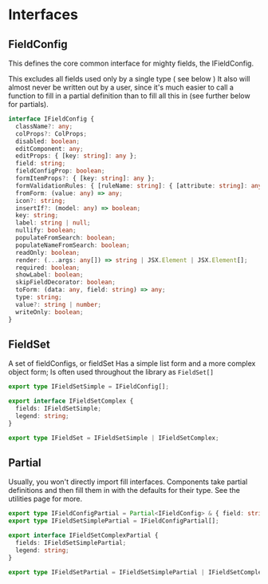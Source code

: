# Interfaces

## FieldConfig

This defines the core common interface for mighty fields, the IFieldConfig.

This excludes all fields used only by a single type ( see below )
It also will almost never be written out by a user, since it's
much easier to call a function to fill in a partial definition
than to fill all this in (see further below for partials).

```ts
interface IFieldConfig {
  className?: any;
  colProps?: ColProps;
  disabled: boolean;
  editComponent: any;
  editProps: { [key: string]: any };
  field: string;
  fieldConfigProp: boolean;
  formItemProps?: { [key: string]: any };
  formValidationRules: { [ruleName: string]: { [attribute: string]: any } };
  fromForm: (value: any) => any;
  icon?: string;
  insertIf?: (model: any) => boolean;
  key: string;
  label: string | null;
  nullify: boolean;
  populateFromSearch: boolean;
  populateNameFromSearch: boolean;
  readOnly: boolean;
  render: (...args: any[]) => string | JSX.Element | JSX.Element[];
  required: boolean;
  showLabel: boolean;
  skipFieldDecorator: boolean;
  toForm: (data: any, field: string) => any;
  type: string;
  value?: string | number;
  writeOnly: boolean;
}
```

## FieldSet


A set of fieldConfigs, or fieldSet
Has a simple list form and a more complex object form;
Is often used throughout the library as `FieldSet[]`
```ts
export type IFieldSetSimple = IFieldConfig[];

export interface IFieldSetComplex {
  fields: IFieldSetSimple;
  legend: string;
}

export type IFieldSet = IFieldSetSimple | IFieldSetComplex;
```

## Partial

Usually, you won't directly import fill interfaces. Components take partial
definitions and then fill them in with the defaults for their type. See the
utilities page for more.


```ts
export type IFieldConfigPartial = Partial<IFieldConfig> & { field: string; };
export type IFieldSetSimplePartial = IFieldConfigPartial[];

export interface IFieldSetComplexPartial {
  fields: IFieldSetSimplePartial;
  legend: string;
}

export type IFieldSetPartial = IFieldSetSimplePartial | IFieldSetComplexPartial;
```
